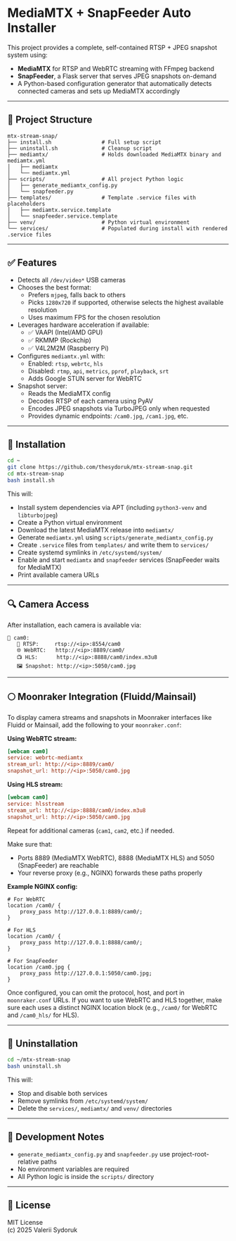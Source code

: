 # MediaMTX + SnapFeeder Auto Installer

This project provides a complete, self-contained RTSP + JPEG snapshot system using:

- **MediaMTX** for RTSP and WebRTC streaming with FFmpeg backend
- **SnapFeeder**, a Flask server that serves JPEG snapshots on-demand
- A Python-based configuration generator that automatically detects connected cameras and sets up MediaMTX accordingly

---

## 📁 Project Structure

```
mtx-stream-snap/
├── install.sh                # Full setup script
├── uninstall.sh              # Cleanup script
├── mediamtx/                 # Holds downloaded MediaMTX binary and mediamtx.yml
│   ├── mediamtx
│   └── mediamtx.yml
├── scripts/                  # All project Python logic
│   ├── generate_mediamtx_config.py
│   └── snapfeeder.py
├── templates/                # Template .service files with placeholders
│   ├── mediamtx.service.template
│   └── snapfeeder.service.template
├── venv/                     # Python virtual environment
└── services/                 # Populated during install with rendered .service files
```

---

## ✅ Features

- Detects all `/dev/video*` USB cameras
- Chooses the best format:
  - Prefers `mjpeg`, falls back to others
  - Picks `1280x720` if supported, otherwise selects the highest available resolution
  - Uses maximum FPS for the chosen resolution
- Leverages hardware acceleration if available:
  - ✅ VAAPI (Intel/AMD GPU)
  - ✅ RKMMP (Rockchip)
  - ✅ V4L2M2M (Raspberry Pi)
- Configures `mediamtx.yml` with:
  - Enabled: `rtsp`, `webrtc`, `hls`
  - Disabled: `rtmp`, `api`, `metrics`, `pprof`, `playback`, `srt`
  - Adds Google STUN server for WebRTC
- Snapshot server:
  - Reads the MediaMTX config
  - Decodes RTSP of each camera using PyAV
  - Encodes JPEG snapshots via TurboJPEG only when requested
  - Provides dynamic endpoints: `/cam0.jpg`, `/cam1.jpg`, etc.

---

## 🚀 Installation

```bash
cd ~
git clone https://github.com/thesydoruk/mtx-stream-snap.git
cd mtx-stream-snap
bash install.sh
```

This will:

- Install system dependencies via APT (including `python3-venv` and `libturbojpeg`)
- Create a Python virtual environment
- Download the latest MediaMTX release into `mediamtx/`
- Generate `mediamtx.yml` using `scripts/generate_mediamtx_config.py`
- Create `.service` files from `templates/` and write them to `services/`
- Create systemd symlinks in `/etc/systemd/system/`
- Enable and start `mediamtx` and `snapfeeder` services (SnapFeeder waits for MediaMTX)
- Print available camera URLs

---

## 🔍 Camera Access

After installation, each camera is available via:

```
🎥 cam0:
   📡 RTSP:     rtsp://<ip>:8554/cam0
   🌐 WebRTC:   http://<ip>:8889/cam0/
   📺 HLS:      http://<ip>:8888/cam0/index.m3u8
   🖼️ Snapshot: http://<ip>:5050/cam0.jpg
```

---

## 🌕 Moonraker Integration (Fluidd/Mainsail)

To display camera streams and snapshots in Moonraker interfaces like Fluidd or Mainsail, add the following to your `moonraker.conf`:

**Using WebRTC stream:**
```ini
[webcam cam0]
service: webrtc-mediamtx
stream_url: http://<ip>:8889/cam0/
snapshot_url: http://<ip>:5050/cam0.jpg
```

**Using HLS stream:**
```ini
[webcam cam0]
service: hlsstream
stream_url: http://<ip>:8888/cam0/index.m3u8
snapshot_url: http://<ip>:5050/cam0.jpg
```

Repeat for additional cameras (`cam1`, `cam2`, etc.) if needed.

Make sure that:
- Ports 8889 (MediaMTX WebRTC), 8888 (MediaMTX HLS) and 5050 (SnapFeeder) are reachable
- Your reverse proxy (e.g., NGINX) forwards these paths properly

**Example NGINX config:**

```nginx
# For WebRTC
location /cam0/ {
    proxy_pass http://127.0.0.1:8889/cam0/;
}

# For HLS
location /cam0/ {
    proxy_pass http://127.0.0.1:8888/cam0/;
}

# For SnapFeeder
location /cam0.jpg {
    proxy_pass http://127.0.0.1:5050/cam0.jpg;
}
```

Once configured, you can omit the protocol, host, and port in `moonraker.conf` URLs.
If you want to use WebRTC and HLS together, make sure each uses a distinct NGINX location block (e.g., `/cam0/` for WebRTC and `/cam0_hls/` for HLS).

---

## 🧹 Uninstallation

```bash
cd ~/mtx-stream-snap
bash uninstall.sh
```

This will:

- Stop and disable both services
- Remove symlinks from `/etc/systemd/system/`
- Delete the `services/`, `mediamtx/` and `venv/` directories

---

## 🔧 Development Notes

- `generate_mediamtx_config.py` and `snapfeeder.py` use project-root-relative paths
- No environment variables are required
- All Python logic is inside the `scripts/` directory

---

## 📜 License

MIT License  
(c) 2025 Valerii Sydoruk
